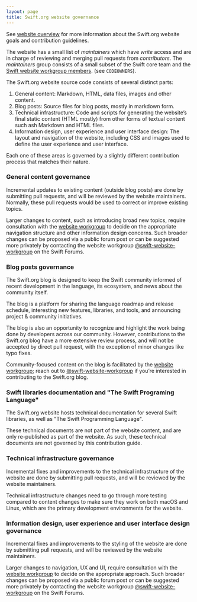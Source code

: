 ```yaml
---
layout: page
title: Swift.org website governance
---
```


See [website overview](/website) for more information about the Swift.org website goals and contribution guidelines.

The website has a small list of *maintainers* which have *write* access and are in charge of reviewing and merging pull requests from *contributors*.
The *maintainers* group consists of a small subset of the Swift core team and the [Swift website workgroup members](/website-workgroup). (see `CODEOWNERS`).

The Swift.org website source code consists of several distinct parts:

1. General content: Markdown, HTML, data files, images and other content.
2. Blog posts: Source files for blog posts, mostly in markdown form.
3. Technical infrastructure: Code and scripts for generating the website’s final static content (HTML mostly) from other forms of textual content such ash Markdown and HTML files.
4. Information design, user experience and user interface design: The layout and navigation of the website, including CSS and images used to define the user experience and user interface.

Each one of these areas is governed by a slightly different contribution process that matches their nature.

### General content governance

Incremental updates to existing content (outside blog posts) are done by submitting pull requests, and will be reviewed by the website maintainers.
Normally, these pull requests would be used to correct or improve existing topics.

Larger changes to content, such as introducing broad new topics, require consultation with the [website workgroup](/website-workgroup) to decide on the appropriate navigation structure and other information design concerns. Such broader changes can be proposed via a public forum post or can be suggested more privately by contacting the website workgroup [@swift-website-workgroup](https://forums.swift.org/new-message?groupname=swift-website-workgroup) on the Swift Forums.

### Blog posts governance

The Swift.org blog is designed to keep the Swift community informed of recent development in the language, its ecosystem, and news about the community itself.

The blog is a platform for sharing the language roadmap and release schedule, interesting new features, libraries, and tools, and announcing project & community initiatives.

The blog is also an opportunity to recognize and highlight the work being done by developers across our community.
However, contributions to the Swift.org blog have a more extensive review process, and will not be accepted by direct pull request, with the exception of minor changes like typo fixes.

Community-focused content on the blog is facilitated by the [website workgroup](/website-workgroup); reach out to [@swift-website-workgroup](https://forums.swift.org/new-message?groupname=swift-website-workgroup) if you’re interested in contributing to the Swift.org blog.

### Swift libraries documentation and "The Swift Programing Language"

The Swift.org website hosts technical documentation for several Swift libraries, as well as "The Swift Programming Language".

These technical documents are not part of the website content, and are only re-published as part of the website. As such, these technical documents are not governed by this contribution guide.

### Technical infrastructure governance

Incremental fixes and improvements to the technical infrastructure of the website are done by submitting pull requests, and will be reviewed by the website maintainers.

Technical infrastructure changes need to go through more testing compared to content changes to make sure they work on both macOS and Linux, which are the primary development environments for the website.

### Information design, user experience and user interface design governance

Incremental fixes and improvements to the styling of the website are done by submitting pull requests, and will be reviewed by the website maintainers.

Larger changes to navigation, UX and UI, require consultation with the [website workgroup](/website-workgroup) to decide on the appropriate approach.
Such broader changes can be proposed via a public forum post or can be suggested more privately by contacting the website workgroup [@swift-website-workgroup](https://forums.swift.org/new-message?groupname=swift-website-workgroup) on the Swift Forums.
